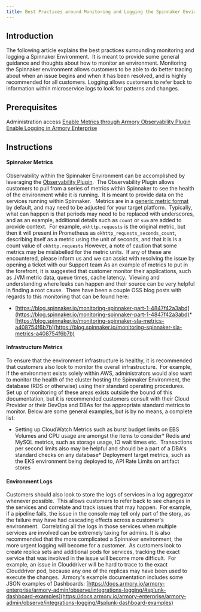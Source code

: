 ```yaml
---
title: Best Practices around Monitoring and Logging the Spinnaker Environment
---
```


## Introduction
The following article explains the best practices surrounding monitoring and logging a Spinnaker Environment.  It is meant to provide some general guidance and thoughts about how to monitor an environment.
Monitoring the Spinnaker environment allows customers to be able to do better tracing about when an issue begins and when it has been resolved, and is highly recommended for all customers.
Logging allows customers to refer back to information within microservice logs to look for patterns and changes.

## Prerequisites
Administration access
[Enable Metrics through Armory Observability Plugin](https://docs.armory.io/armory-enterprise/armory-admin/observe/observability-configure/)
[Enable Logging in Armory Enterprise](https://docs.armory.io/armory-enterprise/armory-admin/observe/integrations-logging/)

## Instructions
#### Spinnaker Metrics
Observability within the Spinnaker Environment can be accomplished by leveraging the [Observability Plugin](https://docs.armory.io/docs/armory-admin/prometheus-monitoring/#configure-monitoring-using-the-observability-plugin).  The Observability Plugin allows customers to pull from a series of metrics within Spinnaker to see the health of the environment while it is running.  It is meant to provide data on the services running within Spinnaker.  
Metrics are in a [generic metric format](https://micrometer.io/docs/concepts#_naming_meters) by default, and may need to be adjusted for your target platform.  Typically, what can happen is that periods may need to be replaced with underscores, and as an example, additional details such as ```count``` or ```sum``` are added to provide context.  For example, ```okhttp.requests``` is the original metric, but then it will present in Prometheus as ```okhttp_requests_seconds_count```, describing itself as a metric using the unit of seconds, and that it is is a count value of ```okhttp.requests```
However, a note of caution that some metrics may be mislabelled for the metric units.  If any of these are encountered, please inform us and we can assist with resolving the issue by opening a ticket with our Support team
As an example of metrics to put in the forefront, it is suggested that customer monitor their applications, such as JVM metric data, queue times, cache latency.  Viewing and understanding where leaks can happen and their source can be very helpful in finding a root cause.  There have been a couple OSS blog posts with regards to this monitoring that can be found here:
* [https://blog.spinnaker.io/monitoring-spinnaker-part-1-4847f42a3abd](https://blog.spinnaker.io/monitoring-spinnaker-part-1-4847f42a3abd)* [https://blog.spinnaker.io/monitoring-spinnaker-sla-metrics-a408754f6b7b](https://blog.spinnaker.io/monitoring-spinnaker-sla-metrics-a408754f6b7b)
#### Infrastructure Metrics
To ensure that the environment infrastructure is healthy, it is recommended that customers also look to monitor the overall infrastructure. 
For example, if the environment exists solely within AWS, administrators would also want to monitor the health of the cluster hosting the Spinnaker Environment, the database (RDS or otherwise) using their standard operating procedures.  Set up of monitoring of these areas exists outside the bound of this documentation, but it is recommended customers consult with their Cloud Provider or their DevOps and DBAs for the appropriate standard metrics to monitor.
Below are some general examples, but is by no means, a complete list:
* Setting up CloudWatch Metrics such as burst budget limits on EBS Volumes and CPU usage are amongst the items to consider* Redis and MySQL metrics, such as storage usage, IO wait times etc.  Transactions per second limits also may be helpful and should be a part of a DBA's standard checks on any database* Deployment target metrics, such as the EKS environment being deployed to, API Rate Limits on artifact stores
#### Environment Logs
Customers should also look to store the logs of services in a log aggregator whenever possible.  This allows customers to refer back to see changes in the services and correlate and track issues that may happen.  For example, if a pipeline fails, the issue in the console may tell only part of the story, as the failure may have had cascading effects across a customer's environment.  Correlating all the logs in those services when multiple services are involved can be extremely taxing for admins.
It is also recommended that the more complicated a Spinnaker environment, the more urgent logging will become for a customer.  As customers look to create replica sets and additional pods for services, tracking the exact service that was involved in the issue will become more difficult.  For example, an issue in Clouddriver will be hard to trace to the exact Clouddriver pod, because any one of the replicas may have been used to execute the changes.  Armory's example documentation includes some JSON examples of Dashboards: [https://docs.armory.io/armory-enterprise/armory-admin/observe/integrations-logging/#splunk-dashboard-examples](https://docs.armory.io/armory-enterprise/armory-admin/observe/integrations-logging/#splunk-dashboard-examples)
 


